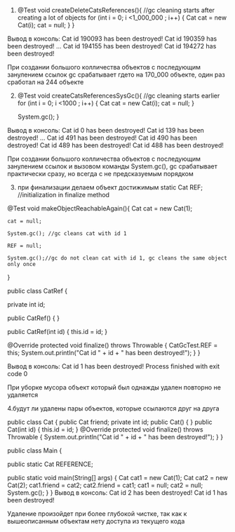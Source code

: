 1. @Test
     void createDeleteCatsReferences(){ //gc cleaning starts after creating a lot of objects
     for (int i = 0; i <1_000_000 ; i++) {
     Cat cat = new Cat(i);
     cat = null;
     }
     }

Вывод в консоль:
   Cat id 190093 has been destroyed!
   Cat id 190359 has been destroyed!
   ...
   Cat id 194155 has been destroyed!
   Cat id 194272 has been destroyed!

При создании большого колличества объектов с последующим занулением ссылок gc срабатывает гдето на 
170_000 объекте, один раз сработал на 244 объекте

2. @Test
   void createCatsReferencesSysGc(){ //gc cleaning starts earlier
   for (int i = 0; i <1000 ; i++) {
   Cat cat = new Cat(i);
   cat = null;
   }

   System.gc();
   }

Вывод в консоль:
Cat id 0 has been destroyed!
Cat id 139 has been destroyed!
...
Cat id 491 has been destroyed!
Cat id 490 has been destroyed!
Cat id 489 has been destroyed!
Cat id 488 has been destroyed!

При создании большого колличества объектов с последующим занулением ссылок и вызовом команды 
System.gc(), gc срабатывает практически сразу, но всегда с не предсказуемым порядком

3. при финализации делаем объект достижимым
static Cat REF; //initialization in finalize method

@Test
void makeObjectReachableAgain(){
Cat cat = new Cat(1);

    cat = null;

    System.gc(); //gc cleans cat with id 1

    REF = null;

    System.gc();//gc do not clean cat with id 1, gc cleans the same object only once
}

public class CatRef {

private int id;

public CatRef() {
}

public CatRef(int id) {
this.id = id;
}

@Override
protected void finalize() throws Throwable {
CatGcTest.REF = this;
System.out.println("Cat id " + id + " has been destroyed!");
}
}

Вывод в консоль:
Cat id 1 has been destroyed!
Process finished with exit code 0

При уборке мусора объект который был однажды удален повторно не удаляется

4.будут ли удалены пары объектов, которые ссылаются друг на друга

public class Cat {
public Cat friend;
private int id;
public Cat() {
}
public Cat(int id) {
this.id = id;
}
@Override
protected void finalize() throws Throwable {
    System.out.println("Cat id " + id + " has been destroyed!");
}
}

public class Main {

public static Cat REFERENCE;

public static void main(String[] args) {
Cat cat1 = new Cat(1);
    Cat cat2 = new Cat(2);
    cat1.friend = cat2;
    cat2.friend = cat1;
    cat1 = null;
    cat2 = null;
    System.gc();
}
}
Вывод в консоль:
Cat id 2 has been destroyed!
Cat id 1 has been destroyed!

Удаление произойдет при более глубокой чистке, так как к вышеописанным объектам нету доступа из 
текущего кода